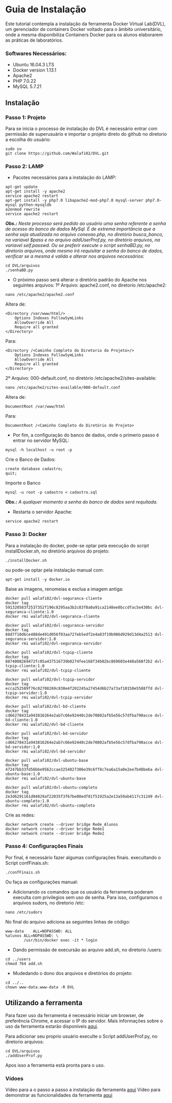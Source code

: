 # Guia de Instalação

Este tutorial contempla a instalação da ferramenta Docker Virtual Lab(DVL), um gerenciador de containers Docker voltado para o âmbito universitário, onde a mesma disponibiliza Containers Docker para os alunos elaborarem as práticas de laboratórios.

### Softwares Necessários:
- Ubuntu 16.04.3 LTS
- Docker version 1.13.1
- Apache2
- PHP 7.0.22
- MySQL 5.7.21

## Instalação

### Passo 1: Projeto
Para se inicia o processo de instalação do DVL é necessário entrar com permissão de superusuário e importar o projeto direto do github no diretorio a escolha do usuário:
```
sudo su
git clone https://github.com/Walafi02/DVL.git
```

### Passo 2: LAMP
- Pacotes necessários para a instalação do LAMP:
```
apt-get update
apt-get install -y apache2
service apache2 restart
apt-get install -y php7.0 libapache2-mod-php7.0 mysql-server php7.0-mysql python-mysqldb
a2enmod rewrite
service apache2 restart
```

_**Obs.:** Neste processo será pedido ao usuário uma senha referente a senha de acesso do banco de dados MySql. É de extrema importância que a senha seja atualizada no arquivo conexao.php, no diretório busca_banco, na variavel $pass e no arquivo addUserProf.py, no diretório arquivos, na variavel self.passwd. Ou se preferir execute o script senhaBD.py, no diretorio arquivos, onde mesmo irá requisitar a senha do banco de dados, verificar se a mesma é valida e alterar nos arquivos necessários:_

```
cd DVL/arquivos
./senhaBD.py
```

- O próximo passo será alterar o diretório padrão do Apache nos seguintes arquivos:
1º Arquivo: apache2.conf, no diretorio /etc/apache2:
```
nano /etc/apache2/apache2.conf
```

Altera de:
```
<Directory /var/www/html/>
	Options Indexes FollowSymLinks
   	AllowOverride All
   	Require all granted
</Directory>
```
Para:
```
<Directory /<Caminho Completo do Diretorio do Projeto>/>
	Options Indexes FollowSymLinks
	AllowOverride All
	Require all granted
</Directory>
```
2º Arquivo: 000-default.conf, no diretório /etc/apache2/sites-available:
```
nano /etc/apache2/sites-available/000-default.conf
```

Altera de:
```
DocumentRoot /var/www/html
```
Para:
```
DocumentRoot /<Caminho Completo do Diretório do Projeto>
```

- Por fim, a configuração do banco de dados, onde o primerio passo é entrar no servidor MySQL:
```
mysql -h localhost -u root -p
```

Crie o Banco de Dados:
```
create database cadastro;
quit;
```

Importe o Banco
```
mysql -u root -p cadastro < cadastro.sql
```

_**Obs.:** A qualquer momento a senha do banco de dados será requitada._

- Restarta o servidor Apache:
```
service apache2 restart
```

### Passo 3: Docker
Para a instalação do docker, pode-se optar pela execução do script installDocker.sh, no diretório arquivos do projeto:
```
./installDocker.sh
```

ou pode-se optar pela instalação manual com:
```
apt-get install -y docker.io
```

Baixe as imagens, renomeias e exclua a imagem antiga:
```
docker pull walafi02/dvl-seguranca-cliente
docker tag 591320583f2537352f196c8295aa3b2c83f8a0a91ca2148ee8bccdfac5e430bc dvl-seguranca-cliente:1.0
docker rmi walafi02/dvl-seguranca-cliente

docker pull walafi02/dvl-seguranca-servidor
docker tag 88d7f10d6ce488de491d056f03aa727eb5edf2e4a83f19b986d929d13d4a2513 dvl-seguranca-servidor:1.0
docker rmi walafi02/dvl-seguranca-servidor

docker pull walafi02/dvl-tcpip-cliente
docker tag 8874008269472fc05a437516739b0274fee168f34b02bc869603e440a568f2b2 dvl-tcpip-cliente:1.0
docker rmi walafi02/dvl-tcpip-cliente

docker pull walafi02/dvl-tcpip-servidor
docker tag ecca252589f76c02708269c838e4f202245a27454d6b27a73af10150e5588ffd dvl-tcpip-servidor:1.0
docker rmi walafi02/dvl-tcpip-servidor

docker pull walafi02/dvl-bd-cliente
docker tag cd66278431a943816264e2ab7c66e92440c2de70802afb5e56c57dfba790acce dvl-bd-cliente:1.0
docker rmi walafi02/dvl-bd-cliente

docker pull walafi02/dvl-bd-servidor
docker tag cd66278431a943816264e2ab7c66e92440c2de70802afb5e56c57dfba790acce dvl-bd-servidor:1.0
docker rmi walafi02/dvl-bd-servidor

docker pull walafi02/dvl-ubuntu-base
docker tag 47247bb33fd56bbe9562ccae3254027306e39c6ff8c7ea6a15a0e2ee7b48be6a dvl-ubuntu-base:1.0
docker rmi walafi02/dvl-ubuntu-base

docker pull walafi02/dvl-ubuntu-completo
docker tag 2e3d6291161d04829af22035f3f67be08edf81f51925a2e13a59ab4117c31249 dvl-ubuntu-completo:1.0
docker rmi walafi02/dvl-ubuntu-completo
```

Crie as redes:
```
docker network create --driver bridge Rede_Alunos
docker network create --driver bridge Rede1
docker network create --driver bridge Rede2
```

### Passo 4: Configurações Finais
Por final, é necessário fazer algumas configurações finais. execultando o Script confFinais.sh:
```
./confFinais.sh
```

Ou faça as configurações manual:
- Adicionando os comandos que os usuário da ferramenta poderam execulta com privilegios sem uso de senha. Para isso, configuramos o arquivos sudors, no diretorio /etc:
```
nano /etc/sudors
```

No final do arquivo adiciona as seguintes linhas de código:
```
www-data	ALL=NOPASSWD: ALL
%alunos ALL=NOPASSWD: \
       	/usr/bin/docker exec -it * login
```

- Dando permissão de execursão ao arquivo add.sh, no diretorio /users:
```
cd ../users
chmod 764 add.sh
```

- Mudedando o dono dos arquivos e diretórios do projeto:
```
cd ../..
chown www-data.www-data -R DVL
```

## Utilizando a ferramenta

Para fazer uso da ferramenta é necessário iniciar um browser, de preferência Chrome, e acessar o IP do servidor. Mais informações sobre o uso da ferramenta estarão disponíveis [aqui](https://www.dropbox.com/s/lhrgwlskt2nyngy/TCC2WalafiFerreira.pdf?dl=0).

Para adicionar seu proprio usuário execulte o Script addUserProf.py, no diretorio arquivos:
```
cd DVL/arquivos
./addUserProf.py
```

Apos isso a ferramenta está pronta para o uso.

### Vídoes
Vídeo para a o passo a passo a instalação da ferramenta [aqui](https://youtu.be/eRcBf8hG98w) 
Vídeo para demonstrar as funcionalidades da ferramenta [aqui](https://youtu.be/um97ebPY8Io)
